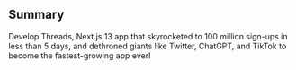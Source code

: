 
## Summary
Develop Threads, Next.js 13 app that skyrocketed to 100 million sign-ups in less than 5 days, and dethroned giants like Twitter, ChatGPT, and TikTok to become the fastest-growing app ever!
